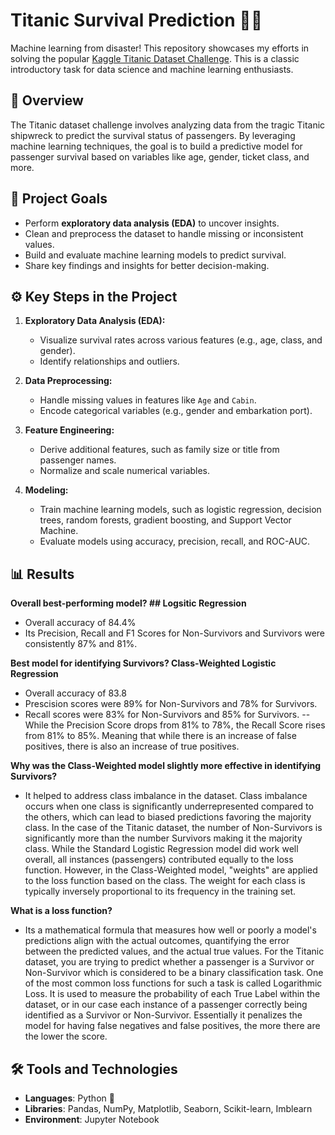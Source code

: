 # Titanic Survival Prediction 🌊🚢

Machine learning from disaster! This repository showcases my efforts in solving the popular [Kaggle Titanic Dataset Challenge](https://www.kaggle.com/c/titanic). This is a classic introductory task for data science and machine learning enthusiasts.

## 📖 Overview

The Titanic dataset challenge involves analyzing data from the tragic Titanic shipwreck to predict the survival status of passengers. By leveraging machine learning techniques, the goal is to build a predictive model for passenger survival based on variables like age, gender, ticket class, and more.

## 🚀 Project Goals

- Perform **exploratory data analysis (EDA)** to uncover insights.
- Clean and preprocess the dataset to handle missing or inconsistent values.
- Build and evaluate machine learning models to predict survival.
- Share key findings and insights for better decision-making.

## ⚙️ Key Steps in the Project

1. **Exploratory Data Analysis (EDA):**
   - Visualize survival rates across various features (e.g., age, class, and gender).
   - Identify relationships and outliers.

2. **Data Preprocessing:**
   - Handle missing values in features like `Age` and `Cabin`.
   - Encode categorical variables (e.g., gender and embarkation port).

3. **Feature Engineering:**
   - Derive additional features, such as family size or title from passenger names.
   - Normalize and scale numerical variables.

4. **Modeling:**
   - Train machine learning models, such as logistic regression, decision trees, random forests, gradient boosting, and Support Vector Machine.
   - Evaluate models using accuracy, precision, recall, and ROC-AUC.

## 📊 Results

**Overall best-performing model? ## Logsitic Regression**
- Overall accuracy of 84.4%
- Its Precision, Recall and F1 Scores for Non-Survivors and Survivors were consistently 87% and 81%.
  
**Best model for identifying Survivors? Class-Weighted Logistic Regression**
- Overall accuracy of 83.8
- Prescision scores were 89% for Non-Survivors and 78% for Survivors.
- Recall scores were 83% for Non-Survivors and 85% for Survivors.
-- While the Precision Score drops from 81% to 78%, the Recall Score rises from 81% to 85%. Meaning that while there is an increase of false positives, there is also an increase of true positives.

**Why was the Class-Weighted model slightly more effective in identifying Survivors?**
- It helped to address class imbalance in the dataset. Class imbalance occurs when one class is significantly underrepresented compared to the others, which can lead to biased predictions favoring the majority class. In the case of the Titanic dataset, the number of Non-Survivors is significantly more than the number Survivors making it the majority class. While the Standard Logistic Regression model did work well overall, all instances (passengers) contributed equally to the loss function. However, in the Class-Weighted model, "weights" are applied to the loss function based on the class. The weight for each class is typically inversely proportional to its frequency in the training set.

**What is a loss function?**
- Its a mathematical formula that measures how well or poorly a model's predictions align with the actual outcomes, quantifying the error between the predicted values, and the actual true values. For the Titanic dataset, you are trying to predict whether a passenger is a Survivor or Non-Survivor which is considered to be a binary classification task. One of the most common loss functions for such a task is called Logarithmic Loss. It is used to measure the probability of each True Label within the dataset, or in our case each instance of a passenger correctly being identified as a Survivor or Non-Survivor. Essentially it penalizes the model for having false negatives and false positives, the more there are the lower the score.

## 🛠️ Tools and Technologies

- **Languages**: Python 🐍
- **Libraries**: Pandas, NumPy, Matplotlib, Seaborn, Scikit-learn, Imblearn
- **Environment**: Jupyter Notebook
